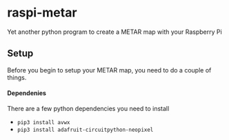 # raspi-metar
Yet another python program to create a METAR map with your Raspberry Pi

## Setup
Before you begin to setup your METAR map, you need to do a couple of things. 

#### Dependenies
There are a few python dependencies you need to install

- `pip3 install avwx`
- `pip3 install adafruit-circuitpython-neopixel`